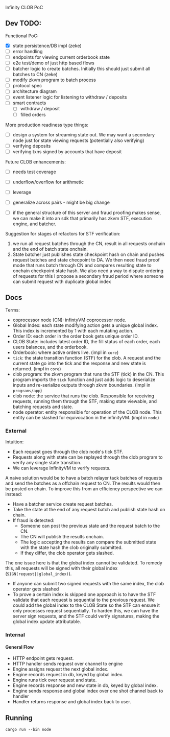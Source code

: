 Infinity CLOB PoC

## Dev TODO:

Functional PoC:

- [x] state persistence/DB impl (zeke)
- [ ] error handling
- [ ] endpoints for viewing current orderbook state
- [ ] e2e test/demo of just http based flows
- [ ] batcher logic to create batches. Initially this should just submit all batches to CN
 (zeke)
- [ ] modify zkvm program to batch process
- [ ] protocol spec
- [ ] architecture diagram
- [ ] event listener logic for listening to withdraw / deposits
- [ ] smart contracts
   - [ ] withdraw / deposit
   - [ ] filled orders

More production readiness type things:

- [ ] design a system for streaming state out. We may want a secondary node just for state viewing requests (potentially also verifying)
- [ ] verifying deposits
- [ ] verifying txns signed by accounts that have deposit

Future CLOB enhancements:

- [ ] needs test coverage
- [ ] underflow/overflow for arithmetic
- [ ] leverage
- [ ] generalize across pairs - might be big change

- [ ] if the general structure of this server and fraud proofing makes sense, we can make it into an sdk that primarily has zkvm STF, execution engine, and batcher.

Suggestion for stages of refactors for STF verification:

1) we run all request batches through the CN, result in all requests onchain and the end of batch state onchain.
2) State batcher just publishes state checkpoint hash on chain and pushes request batches and state checpoint to DA. We then need fraud proof mode that runs batch through CN and compares resulting state to onchain checkpoint state hash. We also need a way to dispute ordering of requests for this I propose a secondary fraud period where someone can submit request with duplicate global index

## Docs

Terms:

- coprocessor node (CN): infintyVM coprocessor node.
- Global Index: each state modifying action gets a unique global index. This index is incremented by 1 with each mutating action.
- Order ID: each order in the order book gets unique order ID.
- CLOB State: includes latest order ID, the fill status of each order, each users balances, and the orderbook.
- Orderbook: where active orders live. (impl in `core`)
- `tick`: the state transition function (STF) for the clob. A request and the current state go into the tick and the response and new state is returned. (impl in `core`)
- clob program: the zkvm program that runs the STF (tick) in the CN. This program imports the `tick` function and just adds logic to deserialize inputs and re-serialize outputs through zkvm boundaries. (impl in `programs/app`)
- clob node: the service that runs the clob. Responsible for receiving requests, running them through the STF, making state viewable, and batching requests and state.
- node operator: entity responsible for operation of the CLOB node. This entity can be slashed for equivocation in the infinityVM. (impl in `node`)

### External

Intuition:

- Each request goes through the clob node's tick STF.
- Requests along with state can be replayed through the clob program to verify any single state transition.
- We can leverage InfinityVM to verify requests.

A naive solution would be to have a batch relayer tack batches of requests and send the batches as a offchain request to CN. The results would then be posted on chain. To improve this from an efficiency perspective we can instead:

- Have a batcher service create request batches.
- Take the state at the end of any request batch and publish state hash on chain.
- If fraud is detected:
    - Someone can post the previous state and the request batch to the CN. 
    - The CN will publish the results onchain.
    - The logic accepting the results can compare the submitted state with the state hash the clob originally submitted.
    - If they differ, the clob operator gets slashed.

The one issue here is that the global index cannot be validated. To remedy this, all requests will be signed with their global index (`SIGN(request||global_index)`). 
- If anyone can submit two signed requests with the same index, the clob operator gets slashed
- To prove a certain index is skipped one approach is to have the STF validate that each request is sequential to the previous request. We could add the global index to the CLOB State so the STF can ensure it only processes request sequentially. To harden this, we can have the server sign requests, and the STF could verify signatures, making the global index update attributable.

### Internal

#### General Flow

- HTTP endpoint gets request.
- HTTP handler sends request over channel to engine
- Engine assigns request the next global index.
- Engine records request in db, keyed by global index.
- Engine runs tick over request and state.
- Engine records response and new state in db, keyed by global index.
- Engine sends response and global index over one shot channel back to handler
- Handler returns response and global index back to user.

## Running

```
cargo run --bin node
```